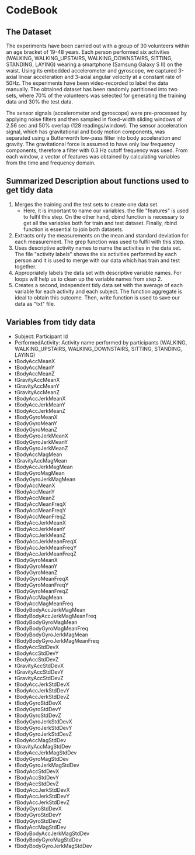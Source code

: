 # CodeBook

## The Dataset
The experiments have been carried out with a group of 30 volunteers within an age bracket of 19-48 years. Each person performed six activities (WALKING, WALKING_UPSTAIRS, WALKING_DOWNSTAIRS, SITTING, STANDING, LAYING) wearing a smartphone (Samsung Galaxy S II) on the waist. Using its embedded accelerometer and gyroscope, we captured 3-axial linear acceleration and 3-axial angular velocity at a constant rate of 50Hz. The experiments have been video-recorded to label the data manually. The obtained dataset has been randomly partitioned into two sets, where 70% of the volunteers was selected for generating the training data and 30% the test data.

The sensor signals (accelerometer and gyroscope) were pre-processed by applying noise filters and then sampled in fixed-width sliding windows of 2.56 sec and 50% overlap (128 readings/window). The sensor acceleration signal, which has gravitational and body motion components, was separated using a Butterworth low-pass filter into body acceleration and gravity. The gravitational force is assumed to have only low frequency components, therefore a filter with 0.3 Hz cutoff frequency was used. From each window, a vector of features was obtained by calculating variables from the time and frequency domain.

## Summarized Description about functions used to get tidy data
1.	Merges the training and the test sets to create one data set. 
    - Here, it is important to name our variables. the file "features" is used to fulfil this step. On the other hand, cbind function is necessary to get all the variables both for train and test dataset. Finally, rbind function is essential to join both datasets.
2.	Extracts only the measurements on the mean and standard deviation for each measurement. 
    The grep function was used to fulfil with this step.
3.	Uses descriptive activity names to name the activities in the data set. 
    The file "activity labels" shows the six activities performed by each person and it is used to merge with our data which has train and test together.
4.	Appropriately labels the data set with descriptive variable names. 
    For loops will help us to clean up the variable names from step 2.
5.	Creates a second, independent tidy data set with the average of each variable for each activity and each subject. 
    The function aggregate is ideal to obtain this outcome. Then, write function is used to save our data as "txt" file.

## Variables from tidy data
- Subject: Participant Id
- PerformedActivity: Activity name performed by participants (WALKING, WALKING_UPSTAIRS, WALKING_DOWNSTAIRS, SITTING, STANDING, LAYING)
- tBodyAccMeanX
- tBodyAccMeanY
- tBodyAccMeanZ
- tGravityAccMeanX
- tGravityAccMeanY
- tGravityAccMeanZ
- tBodyAccJerkMeanX
- tBodyAccJerkMeanY
- tBodyAccJerkMeanZ
- tBodyGyroMeanX
- tBodyGyroMeanY
- tBodyGyroMeanZ
- tBodyGyroJerkMeanX
- tBodyGyroJerkMeanY
- tBodyGyroJerkMeanZ
- tBodyAccMagMean
- tGravityAccMagMean
- tBodyAccJerkMagMean
- tBodyGyroMagMean
- tBodyGyroJerkMagMean
- fBodyAccMeanX
- fBodyAccMeanY
- fBodyAccMeanZ
- fBodyAccMeanFreqX
- fBodyAccMeanFreqY
- fBodyAccMeanFreqZ
- fBodyAccJerkMeanX
- fBodyAccJerkMeanY
- fBodyAccJerkMeanZ
- fBodyAccJerkMeanFreqX
- fBodyAccJerkMeanFreqY
- fBodyAccJerkMeanFreqZ
- fBodyGyroMeanX
- fBodyGyroMeanY
- fBodyGyroMeanZ
- fBodyGyroMeanFreqX
- fBodyGyroMeanFreqY
- fBodyGyroMeanFreqZ
- fBodyAccMagMean
- fBodyAccMagMeanFreq
- fBodyBodyAccJerkMagMean
- fBodyBodyAccJerkMagMeanFreq
- fBodyBodyGyroMagMean
- fBodyBodyGyroMagMeanFreq
- fBodyBodyGyroJerkMagMean
- fBodyBodyGyroJerkMagMeanFreq
- tBodyAccStdDevX
- tBodyAccStdDevY
- tBodyAccStdDevZ
- tGravityAccStdDevX
- tGravityAccStdDevY
- tGravityAccStdDevZ
- tBodyAccJerkStdDevX
- tBodyAccJerkStdDevY
- tBodyAccJerkStdDevZ
- tBodyGyroStdDevX
- tBodyGyroStdDevY
- tBodyGyroStdDevZ
- tBodyGyroJerkStdDevX
- tBodyGyroJerkStdDevY
- tBodyGyroJerkStdDevZ
- tBodyAccMagStdDev
- tGravityAccMagStdDev
- tBodyAccJerkMagStdDev
- tBodyGyroMagStdDev
- tBodyGyroJerkMagStdDev
- fBodyAccStdDevX
- fBodyAccStdDevY
- fBodyAccStdDevZ
- fBodyAccJerkStdDevX
- fBodyAccJerkStdDevY
- fBodyAccJerkStdDevZ
- fBodyGyroStdDevX
- fBodyGyroStdDevY
- fBodyGyroStdDevZ
- fBodyAccMagStdDev
- fBodyBodyAccJerkMagStdDev
- fBodyBodyGyroMagStdDev
- fBodyBodyGyroJerkMagStdDev
